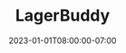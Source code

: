 ---
title: "LagerBuddy"
date: 2023-01-01T08:00:00-07:00
tags: []
featured_image: ""
description: ""
headless: false
draft: false
params:
    subtitle: Grenzenloser Stauraum auf Abruf
---